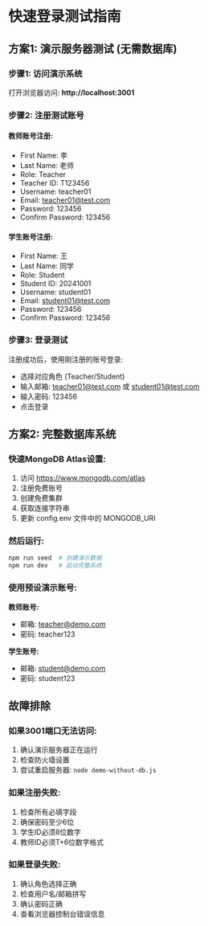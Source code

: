 # 快速登录测试指南

## 方案1: 演示服务器测试 (无需数据库)

### 步骤1: 访问演示系统
打开浏览器访问: **http://localhost:3001**

### 步骤2: 注册测试账号

#### 教师账号注册:
- First Name: 李
- Last Name: 老师  
- Role: Teacher
- Teacher ID: T123456
- Username: teacher01
- Email: teacher01@test.com
- Password: 123456
- Confirm Password: 123456

#### 学生账号注册:
- First Name: 王
- Last Name: 同学
- Role: Student  
- Student ID: 20241001
- Username: student01
- Email: student01@test.com
- Password: 123456
- Confirm Password: 123456

### 步骤3: 登录测试
注册成功后，使用刚注册的账号登录:
- 选择对应角色 (Teacher/Student)
- 输入邮箱: teacher01@test.com 或 student01@test.com
- 输入密码: 123456
- 点击登录

## 方案2: 完整数据库系统

### 快速MongoDB Atlas设置:
1. 访问 https://www.mongodb.com/atlas
2. 注册免费账号
3. 创建免费集群
4. 获取连接字符串
5. 更新 config.env 文件中的 MONGODB_URI

### 然后运行:
```bash
npm run seed  # 创建演示数据
npm run dev   # 启动完整系统
```

### 使用预设演示账号:
**教师账号:**
- 邮箱: teacher@demo.com
- 密码: teacher123

**学生账号:**  
- 邮箱: student@demo.com
- 密码: student123

## 故障排除

### 如果3001端口无法访问:
1. 确认演示服务器正在运行
2. 检查防火墙设置
3. 尝试重启服务器: `node demo-without-db.js`

### 如果注册失败:
1. 检查所有必填字段
2. 确保密码至少6位
3. 学生ID必须8位数字
4. 教师ID必须T+6位数字格式

### 如果登录失败:
1. 确认角色选择正确
2. 检查用户名/邮箱拼写
3. 确认密码正确
4. 查看浏览器控制台错误信息
